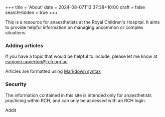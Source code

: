 +++
title = 'About'
date = 2024-08-07T13:37:38+10:00
draft = false
searchHidden = true
+++

This is a resource for anaesthetists at the Royal Children's Hospital. It aims to provide helpful information on managing uncommon or complex situations.

### Adding articles
If you have a topic that would be helpful to include, please let me know at [eamonn.upperton@rch.org.au](mailto:eamonn.upperton@rch.org.au)

Articles are formatted using [Markdown syntax](https://www.markdownguide.org/basic-syntax/)

### Security
The information contained in this site is intended only for anaesthetists practicing within RCH, and can only be accessed with an RCH login.

Addit